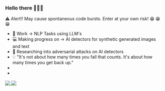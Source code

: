 ### Hello there 👋👋👋

:warning: Alert!! May cause spontaneous code bursts. Enter at your own risk! :grin: :grin: :grin:
- :office: Work -> NLP Tasks using LLM's 
- :computer: Making progress on -> AI detectors for synthetic generated images and text
- :closed_book: Researching into adversarial attacks on AI detectors
- :bulb: "It's not about how many times you fall that counts. It's about how many times you get back up."
- 
- 
<a href="https://github.com/anuraghazra/github-readme-stats">
  <img align="center" src="https://github-readme-stats.vercel.app/api/top-langs/?username=sreehari59&langs_count=8&layout=compact&theme=merko" />
</a>
<a href="https://github.com/anuraghazra/github-readme-stats">
  <img align="center" src="https://github-readme-stats.vercel.app/api?username=sreehari59&show_icons=true&theme=merko&count_private=true" />
</a>
<!--
**sreehari59/sreehari59** is a ✨ _special_ ✨ repository because its `README.md` (this file) appears on your GitHub profile.

Here are some ideas to get you started:

- 🔭 I’m currently working on ...
- 🌱 I’m currently learning ...
- 👯 I’m looking to collaborate on ...
- 🤔 I’m looking for help with ...
- 💬 Ask me about ...
- 📫 How to reach me: ...
- 😄 Pronouns: ...
- ⚡ Fun fact: ...

<a href="https://github.com/anuraghazra/github-readme-stats">
  <img align="center" src="https://github-readme-stats.vercel.app/api/top-langs/?username=ashishrana160796&langs_count=8&layout=compact&theme=merko" />
</a>
-->
